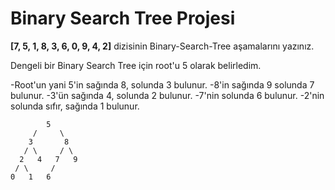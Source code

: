 # Binary Search Tree Projesi

**[7, 5, 1, 8, 3, 6, 0, 9, 4, 2]** dizisinin Binary-Search-Tree aşamalarını yazınız.


Dengeli bir Binary Search Tree için root'u 5 olarak belirledim.

-Root'un yani 5'in sağında 8, solunda 3 bulunur.
-8'in sağında 9 solunda 7 bulunur.
-3'ün sağında 4, solunda 2 bulunur.
-7'nin solunda 6 bulunur.
-2'nin solunda sıfır, sağında 1 bulunur.


            5
         /     \
        3       8
       / \     / \
      2   4   7   9 
     / \     /     
    0   1   6   